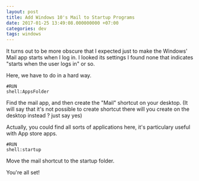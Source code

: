 ```yaml
---
layout: post
title: Add Windows 10's Mail to Startup Programs
date: 2017-01-25 13:49:08.000000000 +07:00
categories: dev
tags: windows
---
```

It turns out to be more obscure that I expected just to make the Windows' Mail app starts when I log in. I looked its settings I found none that indicates "starts when the user logs in" or so.

Here, we have to do in a hard way.

```
#RUN
shell:AppsFolder
```

Find the mail app, and then create the "Mail" shortcut on your desktop. (It will say that it's not possible to create shortcut there will you create on the desktop instead ? just say yes)

Actually, you could find all sorts of applications here, it's particulary useful with App store apps.

```
#RUN
shell:startup
```

Move the mail shortcut to the startup folder.

You're all set!
